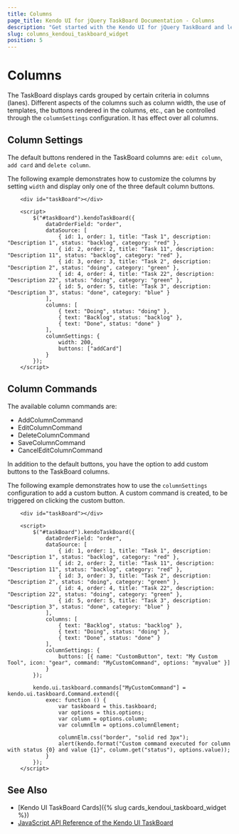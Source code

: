 ```yaml
---
title: Columns
page_title: Kendo UI for jQuery TaskBoard Documentation - Columns
description: "Get started with the Kendo UI for jQuery TaskBoard and learn about its columns."
slug: columns_kendoui_taskboard_widget
position: 5
---
```


# Columns

The TaskBoard displays cards grouped by certain criteria in columns (lanes). Different aspects of the columns such as column width, the use of templates, the buttons rendered in the columns, etc., can be controlled through the `columnSettings` configuration. It has effect over all columns. 

## Column Settings

The default buttons rendered in the TaskBoard columns are: `edit column`, `add card` and `delete column`.

The following example demonstrates how to customize the columns by setting `width` and display only one of the three default column buttons. 

```dojo
    <div id="taskBoard"></div>

    <script>
        $("#taskBoard").kendoTaskBoard({
            dataOrderField: "order",
            dataSource: [
                { id: 1, order: 1, title: "Task 1", description: "Description 1", status: "backlog", category: "red" },
                { id: 2, order: 2, title: "Task 11", description: "Description 11", status: "backlog", category: "red" },
                { id: 3, order: 3, title: "Task 2", description: "Description 2", status: "doing", category: "green" },
                { id: 4, order: 4, title: "Task 22", description: "Description 22", status: "doing", category: "green" },
                { id: 5, order: 5, title: "Task 3", description: "Description 3", status: "done", category: "blue" }
            ],
            columns: [
                { text: "Doing", status: "doing" },
                { text: "Backlog", status: "backlog" },
                { text: "Done", status: "done" }
            ],
            columnSettings: {
                width: 200,
                buttons: ["addCard"]
            }
        });
    </script>
```

## Column Commands

The available column commands are:

* AddColumnCommand
* EditColumnCommand
* DeleteColumnCommand
* SaveColumnCommand
* CancelEditColumnCommand

In addition to the default buttons, you have the option to add custom buttons to the TaskBoard columns.

The following example demonstrates how to use the `columnSettings` configuration to add a custom button. A custom command is created, to be triggered on clicking the custom button.

```dojo
    <div id="taskBoard"></div>

    <script>
        $("#taskBoard").kendoTaskBoard({
            dataOrderField: "order",
            dataSource: [
                { id: 1, order: 1, title: "Task 1", description: "Description 1", status: "backlog", category: "red" },
                { id: 2, order: 2, title: "Task 11", description: "Description 11", status: "backlog", category: "red" },
                { id: 3, order: 3, title: "Task 2", description: "Description 2", status: "doing", category: "green" },
                { id: 4, order: 4, title: "Task 22", description: "Description 22", status: "doing", category: "green" },
                { id: 5, order: 5, title: "Task 3", description: "Description 3", status: "done", category: "blue" }
            ],
            columns: [
                { text: "Backlog", status: "backlog" },
                { text: "Doing", status: "doing" },
                { text: "Done", status: "done" }
            ],
            columnSettings: {
                buttons: [{ name: "CustomButton", text: "My Custom Tool", icon: "gear", command: "MyCustomCommand", options: "myvalue" }]
            }
        });

        kendo.ui.taskboard.commands["MyCustomCommand"] = kendo.ui.taskboard.Command.extend({
            exec: function () {
                var taskboard = this.taskboard;
                var options = this.options;
                var column = options.column;
                var columnElm = options.columnElement;

                columnElm.css("border", "solid red 3px");
                alert(kendo.format("Custom command executed for column with status {0} and value {1}", column.get("status"), options.value));
            } 
        });
    </script>
```

## See Also

* [Kendo UI TaskBoard Cards]({% slug cards_kendoui_taskboard_widget %})
* [JavaScript API Reference of the Kendo UI TaskBoard](/api/javascript/ui/taskboard)
